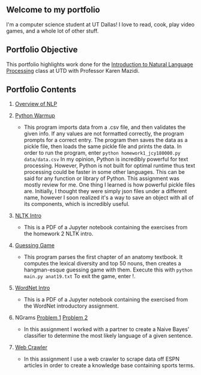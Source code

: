## Welcome to my portfolio
I'm a computer science student at UT Dallas! I love to read, cook, play video games, and a whole lot of other stuff.

## Portfolio Objective
This portfolio highlights work done for the [Introduction to Natural Language Processing](https://github.com/kjmazidi/NLP/blob/gh-pages/index.md) class at UTD with Professor Karen Mazidi. 

## Portfolio Contents
1. [Overview of NLP](https://jonathancyu.github.io/Component0/Overview%20of%20NLP.pdf)

2. [Python Warmup](https://jonathancyu.github.io/NLP-Portfolio/homework1/homework1_jcy180000.py)
	* This program imports data from a .csv file, and then validates the given info. If any values are not formatted correctly, the program prompts for a correct entry. The program then saves the data as a pickle file, then loads the same pickle file and prints the data.
	In order to run the program, enter 
	```python homework1_jcy180000.py data/data.csv```
	In my opinion, Python is incredibly powerful for text processing. However, Python is not built for optimal runtime thus text processing could be faster in some other languages. This can be said for any function or library of Python.
	This assignment was mostly review for me. One thing I learned is how powerful pickle files are. Initially, I thought they were simply json files under a different name, however I soon realized it's a way to save an object with all of its components, which is incredibly useful.

3. [NLTK Intro](https://jonathancyu.github.io/NLP-Portfolio/homework2/homework2.pdf)
	* This is a PDF of a Jupyter notebook containing the exercises from the homework 2 NLTK intro. 

4. [Guessing Game](https://jonathancyu.github.io/NLP-Portfolio/guessinggame)
	* This program parses the first chapter of an anatomy textbook. It computes the lexical diversity and top 50 nouns, then creates a hangman-esque guessing game with them. Execute this with
	```python main.py anat19.txt```
	To exit the game, enter !.

5. [WordNet Intro](https://jonathancyu.github.io/NLP-Portfolio/wordnet/WordNet.pdf)
	* This is a PDF of a Jupyter notebook containing the exercised from the WordNet introductory assignment.

6. NGrams [Problem 1](https://jonathancyu.github.io/NLP-Portfolio/ngrams/Problem1.py) [Problem 2](https://jonathancyu.github.io/NLP-Portfolio/ngrams/Problem2.py)
	* In this assignment I worked with a partner to create a Naive Bayes' classifier to determine the most likely language of a given sentence.

7. [Web Crawler](https://jonathancyu.github.io/NLP-Portfolio/webcrawler/KnowledgeBase.pdf)
	* In this assignment I use a web crawler to scrape data off ESPN articles in order to create a knowledge base containing sports terms.